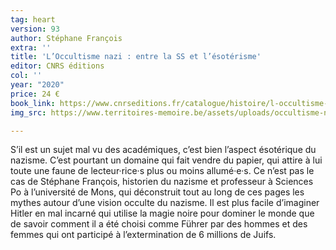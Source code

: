 ```yaml
---
tag: heart
version: 93
author: Stéphane François
extra: ''
title: 'L’Occultisme nazi : entre la SS et l’ésotérisme'
editor: CNRS éditions
col: ''
year: "2020"
price: 24 €
book_link: https://www.cnrseditions.fr/catalogue/histoire/l-occultisme-nazi/
img_src: https://www.territoires-memoire.be/assets/uploads/occultisme-nazi.jpg

---
```

S’il est un sujet mal vu des académiques, c’est bien l’aspect ésotérique du nazisme. C’est pourtant un domaine qui fait vendre du papier, qui attire à lui toute une faune de lecteur·rice·s plus ou moins allumé·e·s. Ce n’est pas le cas de Stéphane François, historien du nazisme et professeur à Sciences Po à l’université de Mons, qui déconstruit tout au long de ces pages les mythes autour d’une vision occulte du nazisme. Il est plus facile d’imaginer Hitler en mal incarné qui utilise la magie noire pour dominer le monde que de savoir comment il a été choisi comme Führer par des hommes et des femmes qui ont participé à l’extermination de 6 millions de Juifs.